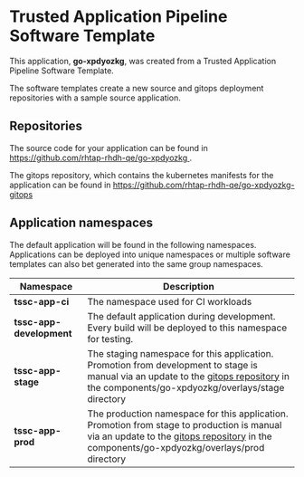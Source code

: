 # Trusted Application Pipeline Software Template

This application, **go-xpdyozkg**, was created from a Trusted Application Pipeline Software Template.

The software templates create a new source and gitops deployment repositories with a sample source application. 

## Repositories

The source code for your application can be found in [https://github.com/rhtap-rhdh-qe/go-xpdyozkg ](https://github.com/rhtap-rhdh-qe/go-xpdyozkg ).
 
The gitops repository, which contains the kubernetes manifests for the application can be found in 
[https://github.com/rhtap-rhdh-qe/go-xpdyozkg-gitops ](https://github.com/rhtap-rhdh-qe/go-xpdyozkg-gitops ) 

## Application namespaces 

The default application will be found in the following namespaces. Applications can be deployed into unique namespaces or multiple software templates can also bet generated into the same group namespaces.  

|  Namespace   |  Description   |  
| -------- | -------- |
| **tssc-app-ci** | The namespace used for CI workloads |
| **tssc-app-development** | The default application during development. Every build will be deployed to this namespace for testing. |
| **tssc-app-stage** | The staging namespace for this application. Promotion from development to stage is manual via an update to the [gitops repository](https://github.com/rhtap-rhdh-qe/go-xpdyozkg-gitops ) in the components/go-xpdyozkg/overlays/stage directory |
| **tssc-app-prod** | The production namespace for this application. Promotion from stage to production is manual via an update to the [gitops repository](https://github.com/rhtap-rhdh-qe/go-xpdyozkg-gitops ) in the components/go-xpdyozkg/overlays/prod directory |